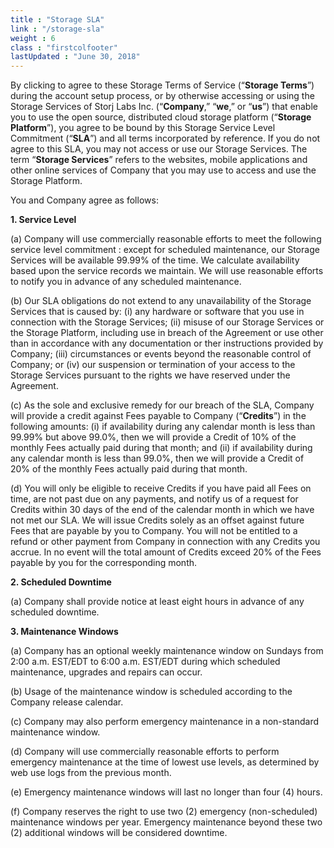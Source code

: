 ```yaml
---
title : "Storage SLA"
link : "/storage-sla"
weight : 6
class : "firstcolfooter"
lastUpdated : "June 30, 2018"
---
```


<p>By clicking to agree to these Storage Terms of Service (“<b>Storage Terms</b>”) during the account setup process, or by otherwise accessing
or using the Storage Services of Storj Labs Inc. (“<b>Company</b>,” “<b>we</b>,” or “<b>us</b>”) that enable you to use the open source, distributed cloud
storage platform (“<b>Storage Platform</b>”), you agree to be bound by this Storage Service Level Commitment (“<b>SLA</b>”) and all terms incorporated by reference.
If you do not agree to this SLA, you may not access or use our Storage Services. The term “<b>Storage Services</b>” refers to the websites, mobile applications
and other online services of Company that you may use to access and use the Storage Platform.
</p>
<p>You and Company agree as follows:</p>

<p><b>1. Service Level</b></p>

<p>(a) Company will use commercially reasonable efforts to meet the following service level commitment : except for scheduled maintenance, our Storage Services will be available
99.99% of the time. We calculate availability based upon the service records we maintain. We will use reasonable efforts to notify you in advance of any scheduled maintenance.
</p>

<p>(b) Our SLA obligations do not extend to any unavailability of the Storage Services that is caused by: (i) any hardware or software that you use in connection with the
Storage Services; (ii) misuse of our Storage Services or the Storage Platform, including use in breach of the Agreement or use other than in accordance with any documentation or
ther instructions provided by Company; (iii) circumstances or events beyond the reasonable control of Company; or (iv) our suspension or termination of your access to the
Storage Services pursuant to the rights we have reserved under the Agreement.
</p>

<p>(c) As the sole and exclusive remedy for our breach of the SLA, Company will provide a credit against Fees payable to Company (“<b>Credits</b>”) in the following amounts:
(i) if availability during any calendar month is less than 99.99% but above 99.0%, then we will provide a Credit of 10% of the monthly Fees actually paid during that month;
and (ii) if availability during any calendar month is less than 99.0%, then we will provide a Credit of 20% of the monthly Fees actually paid during that month.
</p>

<p>(d) You will only be eligible to receive Credits if you have paid all Fees on time, are not past due on any payments, and notify us of a request for Credits within
30 days of the end of the calendar month in which we have not met our SLA. We will issue Credits solely as an offset against future Fees that are payable by you to Company.
You will not be entitled to a refund or other payment from Company in connection with any Credits you accrue. In no event will the total amount of Credits exceed 20% of
the Fees payable by you for the corresponding month.
</p>

<p><b>2. Scheduled Downtime</b></p>

<p>(a) Company shall provide notice at least eight hours in advance of any scheduled downtime.
</p>

<p><b>3. Maintenance Windows </b></p>

<p>(a) Company has an optional weekly maintenance window on Sundays from 2:00 a.m. EST/EDT to 6:00 a.m. EST/EDT during which scheduled maintenance, upgrades and repairs can occur.
</p>

<p>(b) Usage of the maintenance window is scheduled according to the Company release calendar.
</p>

<p>(c) Company may also perform emergency maintenance in a non-standard maintenance window.
</p>

<p>(d) Company will use commercially reasonable efforts to perform emergency maintenance at the time of lowest use levels, as determined by web use logs from the previous month.
</p>

<p>(e) Emergency maintenance windows will last no longer than four (4) hours.
</p>

<p>(f) Company reserves the right to use two (2) emergency (non-scheduled) maintenance windows per year.  Emergency maintenance beyond these two (2) additional windows will be
considered downtime.
</p>